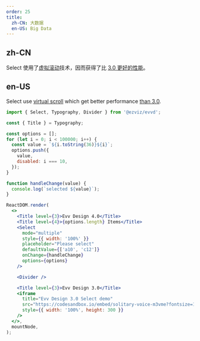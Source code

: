 ```yaml
---
order: 25
title:
  zh-CN: 大数据
  en-US: Big Data
---
```


## zh-CN

Select 使用了[虚拟滚动](https://github.com/react-component/virtual-list)技术，因而获得了比 [3.0 更好的性能](https://codesandbox.io/s/beautiful-banzai-m72lv)。

## en-US

Select use [virtual scroll](https://github.com/react-component/virtual-list) which get better performance [than 3.0](https://codesandbox.io/s/beautiful-banzai-m72lv).

```jsx
import { Select, Typography, Divider } from '@ezviz/evvd';

const { Title } = Typography;

const options = [];
for (let i = 0; i < 100000; i++) {
  const value = `${i.toString(36)}${i}`;
  options.push({
    value,
    disabled: i === 10,
  });
}

function handleChange(value) {
  console.log(`selected ${value}`);
}

ReactDOM.render(
  <>
    <Title level={3}>Evv Design 4.0</Title>
    <Title level={4}>{options.length} Items</Title>
    <Select
      mode="multiple"
      style={{ width: '100%' }}
      placeholder="Please select"
      defaultValue={['a10', 'c12']}
      onChange={handleChange}
      options={options}
    />

    <Divider />

    <Title level={3}>Evv Design 3.0</Title>
    <iframe
      title="Evv Design 3.0 Select demo"
      src="https://codesandbox.io/embed/solitary-voice-m3vme?fontsize=14&hidenavigation=1&theme=dark&view=preview"
      style={{ width: '100%', height: 300 }}
    />
  </>,
  mountNode,
);
```
